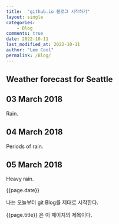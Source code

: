 ```yaml
---
title:  "github.io 블로그 시작하기"
layout: single
categories: 
    - Blog
comments: true
date: 2022-10-11
last_modified_at: 2022-10-11
author: "Lee Cool"
permalink: /Blog/
---
```



<article class="forecast">
    <h1>Weather forecast for Seattle</h1>
    <article class="day-forecast">
        <h2>03 March 2018</h2>
        <p>Rain.</p>
    </article>
    <article class="day-forecast">
        <h2>04 March 2018</h2>
        <p>Periods of rain.</p>
    </article>
    <article class="day-forecast">
        <h2>05 March 2018</h2>
        <p>Heavy rain.</p>
    </article>
</article>
{{page.date}}<br>

나는 오늘부터 git Blog를 제대로 시작한다.

{{page.title}} 은 이 페이지의 제목이다.

